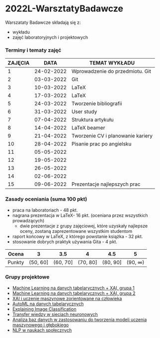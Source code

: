 # 2022L-WarsztatyBadawcze

Warszataty Badawcze składają się z:
 - wykładu
 - zajęć laboratoryjnych i projektowych

### Terminy i tematy zajęć 

<table>
<thead>
  <tr>
    <th>ZAJĘCIA</th>
    <th>DATA</th>
    <th>TEMAT WYKŁADU</th>
  </tr>
</thead>
<tbody>
  <tr>
    <td>1</td>
    <td>24-02-2022</td>
    <td>Wprowadzenie do przedmiotu. Git</td>
  </tr>
    <td>2</td>
    <td>03-03-2022</td>
    <td>Git</td>
  </tr>
    <tr>
    <td>3</td>
    <td>10-03-2022</td>
    <td>LaTeX</td>
  </tr>
  <tr>
  <tr>
    <td>4</td>
    <td>17-03-2022</td>
    <td>LaTeX</td>
  </tr>
  <tr>
    <td>5</td>
    <td>24-03-2022</td>
    <td>Tworzenie bibliografii</td>
  </tr>
  <tr>
    <td>6</td>
    <td>31-03-2022</td>
    <td>User study</td>
  </tr>
  <tr>
    <td>7</td>
    <td>07-04-2022</td>
    <td>Struktura artykułu</td>
  </tr>
  <tr>
    <td>8</td>
    <td>14-04-2022</td>
    <td>LaTeX beamer</td>
  </tr>
  <tr>
    <td>9</td>
    <td>21-04-2022</td>
    <td>Tworzenie CV i planowanie kariery</td>
  </tr>
  <tr>
    <td>10</td>
    <td>28-04-2022</td>
    <td>Pisanie prac po angielsku</td>
  </tr>
  <tr>
    <td>11</td>
    <td>05-05-2022</td>
    <td></td>
  </tr>
  <tr>
    <td>12</td>
    <td>19-05-2022</td>
    <td></td>
  </tr>
  <tr>
    <td>13</td>
    <td>26-05-2022</td>
    <td></td>
  </tr>
  <tr>
    <td>14</td>
    <td>02-06-2022</td>
    <td></td>
  </tr>

  <tr>
    <td>15</td>
    <td>09-06-2022</td>
    <td>Prezentacje najlepszych prac</td>
  </tr>
</tbody>
</table>

### Zasady oceniania (suma 100 pkt)
-   praca na laboratoriach - 48 pkt.
-   nagrana prezentacja w LaTeX- 16 pkt. (oceniana przez wszystkich prowadzących)
	- dwie prezentacje z grupy zajęciowej, które uzyskały najlepsze oceny, zostaną zaprezentowane wszystkim studentom
-   raport końcowy w LaTeX, z którego powstanie książka - 32 pkt.
-   stosowanie dobrych praktyk używania Gita - 4 pkt.

| Ocena |  3 | 3.5 | 4 | 4.5 | 5 |
|:---:|:---:|:---:|:---:|:---:|:---:|
| Punkty   | (50, 60] | (60, 70] | (70, 80] | (80, 90] | (90, ∞) |

### Grupy projektowe
- [Machine Learning na danych tabelarycznych + XAI, grupa 1](https://github.com/MI2-Education/2022L-WB-ML-1)
- [Machine Learning na danych tabelarycznych + XAI, grupa 2](https://github.com/MI2-Education/2022L-WB-ML-2)
- [XAI i uczenie maszynowe zorientowane na człowieka](https://github.com/MI2-Education/2022L-WB-XAI-tabular)
- [AutoML na danych tabelarycznych](https://github.com/MI2-Education/2022L-WB-AutoML)
- [Explaining Image Classification](https://github.com/MI2-Education/2022L-WB-XIC)
- [Transfer wiedzy w sieciach neuronowych](https://github.com/MI2-Education/2022L-WB-TL)
- [Analiza baz danych w zastosowaniu do tworzenia modeli uczenia maszynowego i głębokiego](https://github.com/MI2-Education/2022L-WB-data)
- [NLP w naukach społecznych](https://github.com/MI2-Education/2022L-WB-NLP)
